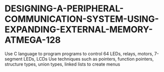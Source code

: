 # DESIGNING-A-PERIPHERAL-COMMUNICATION-SYSTEM-USING-EXPANDING-EXTERNAL-MEMORY-ATMEGA-128
Use C language to program programs to control 64 LEDs, relays, motors, 7-segment LEDs, LCDs Use techniques such as pointers, function pointers, structure types, union types, linked lists to create menus
